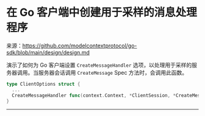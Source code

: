 # 在 Go 客户端中创建用于采样的消息处理程序

来源：https://github.com/modelcontextprotocol/go-sdk/blob/main/design/design.md

演示了如何为 Go 客户端设置 `CreateMessageHandler` 选项，以处理用于采样的服务器调用。当服务器会话调用 `CreateMessage` Spec 方法时，会调用此函数。

```Go
type ClientOptions struct {
  ...
  CreateMessageHandler func(context.Context, *ClientSession, *CreateMessageParams) (*CreateMessageResult, error)
}
```

--------------------------------
